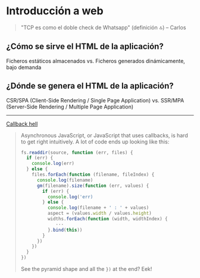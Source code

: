# Introducción a web
> "TCP es como el doble check de Whatsapp" (definición 🔝)
> – Carlos

## ¿Cómo se sirve el HTML de la aplicación?
Ficheros estáticos almacenados
vs.
Ficheros generados dinámicamente, bajo demanda

## ¿Dónde se genera el HTML de la aplicación? 
CSR/SPA (Client-Side Rendering / Single Page Application)
vs.
SSR/MPA (Server-Side Rendering / Multiple Page Application)

---

[Callback hell](http://callbackhell.com/)

> Asynchronous JavaScript, or JavaScript that uses callbacks, is hard to get right intuitively. A lot of code ends up looking like this:
> ```javascript
> fs.readdir(source, function (err, files) {
>   if (err) {
>     console.log(err)
>   } else {
>     files.forEach(function (filename, fileIndex) {
>       console.log(filename)
>       gm(filename).size(function (err, values) {
>         if (err) {
>           console.log('err)
>         } else {
>           console.log(filename + ' : ' + values)
>           aspect = (values.width / values.height)
>           widths.forEach(function (width, widthIndex) {
>              ···
>           }.bind(this))
>         }
>       })
>     })
>   }
> })
> ```
> 
> See the pyramid shape and all the `})` at the end? Eek!